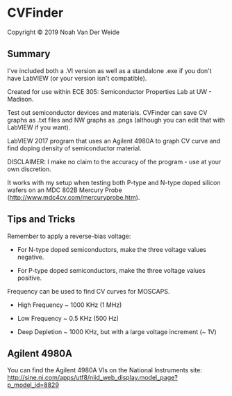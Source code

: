 # CVFinder
Copyright © 2019 Noah Van Der Weide

Summary
-----------------------------------------
I've included both a .VI version as well as a standalone .exe if you don't have LabVIEW (or your version isn't compatible).

Created for use within ECE 305: Semiconductor Properties Lab at UW - Madison.

Test out semiconductor devices and materials. CVFinder can save CV graphs as .txt files and NW graphs as .pngs (although you can edit that with LabVIEW if you want).

LabVIEW 2017 program that uses an Agilent 4980A to graph CV curve and find doping density of semiconductor material.

DISCLAIMER: I make no claim to the accuracy of the program - use at your own discretion. 

It works with my setup when testing both P-type and N-type doped silicon wafers on an MDC 802B Mercury Probe (http://www.mdc4cv.com/mercuryprobe.htm).

Tips and Tricks
-----------------------------------------

Remember to apply a reverse-bias voltage:

- For N-type doped semiconductors, make the three voltage values negative. 

- For P-type doped semiconductors, make the three voltage values positive. 


Frequency can be used to find CV curves for MOSCAPS. 

- High Frequency ~ 1000 KHz (1 MHz)

- Low Frequency ~ 0.5 KHz (500 Hz)

- Deep Depletion ~ 1000 KHz, but with a large voltage increment (~ 1V)

Agilent 4980A
-----------------------------------------
You can find the Agilent 4980A VIs on the National Instruments site: http://sine.ni.com/apps/utf8/niid_web_display.model_page?p_model_id=8829


